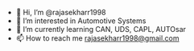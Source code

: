 - 👋 Hi, I’m @rajasekharr1998
- 👀 I’m interested in Automotive Systems
- 🌱 I’m currently learning CAN, UDS, CAPL, AUTOsar
- 📫 How to reach me rajasekharr1998@gmail.com

<!---
rajasekharr1998/rajasekharr1998 is a ✨ special ✨ repository because its `README.md` (this file) appears on your GitHub profile.
You can click the Preview link to take a look at your changes.
--->
